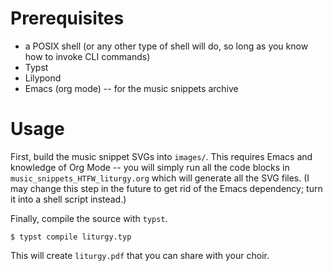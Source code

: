 # Prerequisites

- a POSIX shell (or any other type of shell will do, so long as you know how to invoke CLI commands)
- Typst
- Lilypond
- Emacs (org mode) -- for the music snippets archive

# Usage

First, build the music snippet SVGs into `images/`. This requires Emacs and knowledge of Org Mode -- you will simply run all the code blocks in `music_snippets_HTFW_liturgy.org` which will generate all the SVG files. (I may change this step in the future to get rid of the Emacs dependency; turn it into a shell script instead.)

Finally, compile the source with `typst`.

```
$ typst compile liturgy.typ
```

This will create `liturgy.pdf` that you can share with your choir.
